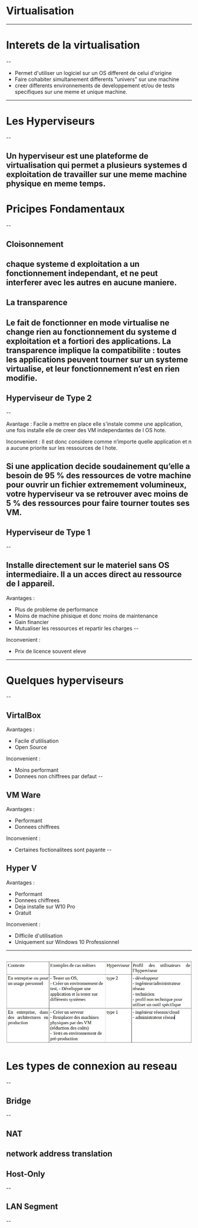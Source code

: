 # Virtualisation
---

# Interets de la virtualisation
--

- Permet d'utiliser un logiciel sur un OS different de celui d'origine
- Faire cohabiter simultanement differents "univers" sur une machine
- creer differents environnements de developpement et/ou de tests specifiques sur une meme et unique machine.
---

# Les Hyperviseurs
--

Un hyperviseur est une plateforme de virtualisation qui permet a plusieurs systemes d exploitation de travailler sur une meme machine physique en meme temps. 
---

 # Pricipes Fondamentaux
 --
 
 ## Cloisonnement
chaque systeme d exploitation a un fonctionnement independant, et ne peut 
interferer avec les autres en aucune maniere.
--

## La transparence 
Le fait de fonctionner en mode virtualise ne change rien au fonctionnement du systeme d exploitation et a fortiori des applications. 
La transparence implique la compatibilite : toutes les applications peuvent tourner sur un systeme virtualise, et leur fonctionnement n’est en rien modifie.
---

## Hyperviseur de Type 2
--

Avantage :
Facile a mettre en place elle s'instale comme une application, une fois installe elle de creer des VM independantes de l OS hote.

Inconvenient :
Il est donc considere comme n’importe quelle application et n a aucune priorite sur les ressources de l hote. 

Si une application decide soudainement qu’elle a besoin de 95 % des ressources de votre machine pour ouvrir un fichier extremement volumineux, votre hyperviseur va se retrouver avec moins de 5 % des ressources pour faire tourner toutes ses VM.
---

## Hyperviseur de Type 1
--

Installe directement sur le materiel sans OS intermediaire. Il a un acces direct au ressource de l appareil.  
--

Avantages :
- Plus de probleme de performance 
- Moins de machine phisique et donc moins de maintenance
- Gain financier
- Mutualiser les ressources et repartir les charges
--

Inconvenient :
- Prix de licence souvent eleve
---


# Quelques hyperviseurs 
--

## VirtalBox

Avantages : 
- Facile d'utilisation
- Open Source

Inconvenient :
- Moins performant
- Donnees non chiffrees par defaut
--

## VM Ware

Avantages : 
- Performant 
- Donnees chiffrees

Inconvenient :
- Certaines foctionalitees sont payante 
--

## Hyper V

Avantages : 
- Performant
- Donnees chiffrees
- Deja installe sur W10 Pro
- Gratuit

Inconvenient :
- Difficile d'utilisation
- Uniquement sur Windows 10 Professionnel
---

![image](./Capture.JPG)
---

# Les types de connexion au reseau
--
## Bridge
--

## NAT
network address translation 
--

## Host-Only
--

##  LAN Segment
--
